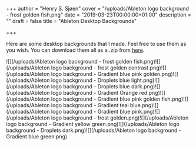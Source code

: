 +++
author = "Henry S. Sjøen"
cover = "/uploads/Ableton logo background - frost golden fish.png"
date = "2019-03-23T00:00:00+01:00"
description = ""
draft = false
title = "Ableton Desktop Backgrounds"

+++

Here are some desktop backgrounds that I made. Feel free to use them as you wish. 
You can download them all as a .zip from [here](/uploads/Ableton_Backgrounds.zip).

![](/uploads/Ableton logo background - frost golden fish.png)![](/uploads/Ableton logo background - frost golden contrast.png)![](/uploads/Ableton logo background - Gradient blue pink golden.png)![](/uploads/Ableton logo background - Droplets blue light.png)![](/uploads/Ableton logo background - Droplets blue dark.png)![](/uploads/Ableton logo background - Gradient Orange red.png)![](/uploads/Ableton logo background - Gradient blue pink golden fish.png)![](/uploads/Ableton logo background - Gradient teal blue.png)![](/uploads/Ableton logo background - Gradient blue pink.png)![](/uploads/Ableton logo background - frost golden.png)![](/uploads/Ableton logo background - Gradient yellow green.png)![](/uploads/Ableton logo background - Droplets dark.png)![](/uploads/Ableton logo background - Gradient blue green.png)